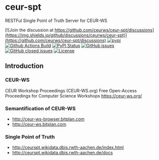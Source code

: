 # ceur-spt
RESTFul Single Point of Truth Server for CEUR-WS

[![Join the discussion at https://github.com/ceurws/ceur-spt/discussions](https://img.shields.io/github/discussions/ceurws/ceur-spt)](https://github.com/ceurws/ceur-spt/discussions)
[![pypi](https://img.shields.io/pypi/pyversions/pyCEURspt)](https://pypi.org/project/pyCEURspt/)
[![Github Actions Build](https://github.com/ceurws/ceur-spt/workflows/Build/badge.svg?branch=main)](https://github.com/ceurws/ceur-spt/actions?query=workflow%3ABuild+branch%3Amain)
[![PyPI Status](https://img.shields.io/pypi/v/pyCEURspt.svg)](https://pypi.python.org/pypi/pyCEURspt/)
[![GitHub issues](https://img.shields.io/github/issues/ceurws/ceur-spt.svg)](https://github.com/ceurws/ceur-spt/issues)
[![GitHub closed issues](https://img.shields.io/github/issues-closed/ceurws/ceur-spt.svg)](https://github.com/ceurws/ceur-spt/issues/?q=is%3Aissue+is%3Aclosed)
[![License](https://img.shields.io/github/license/ceurws/ceur-spt.svg)](https://www.apache.org/licenses/LICENSE-2.0)

## Introduction
### CEUR-WS 
CEUR Workshop Proceedings (CEUR-WS.org)
Free Open-Access Proceedings for Computer Science Workshops
https://ceur-ws.org/
### Semantification of CEUR-WS
- http://ceur-ws-browser.bitplan.com
- http://ceur-ws.bitplan.com

### Single Point of Truth
- http://ceurspt.wikidata.dbis.rwth-aachen.de/index.html
- http://ceurspt.wikidata.dbis.rwth-aachen.de/docs


